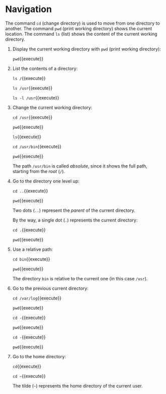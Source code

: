 # Navigation

The command `cd` (change directory) is used to move from one directory
to another. The command `pwd` (print working directory) shows the
current location. The command `ls` (list) shows the content of the
current working directory.

1. Display the current working directory with `pwd` (print working
   directory):
   
   `pwd`{{execute}}
   
2. List the contents of a directory:

   `ls /`{{execute}}
   
   `ls /usr`{{execute}}
   
   `ls -l /usr`{{execute}}
   
3. Change the current working directory:

   `cd /usr`{{execute}}
   
   `pwd`{{execute}}
   
   `ls`{{execute}}
   
   `cd /usr/bin`{{execute}}
   
   `pwd`{{execute}}
   
   The path `/usr/bin` is called _absolute_, since it shows the full
   path, starting from the _root_ (`/`).
   
4. Go to the directory one level up:

   `cd ..`{{execute}}
   
   `pwd`{{execute}}
   
   Two dots (`..`) represent the _parent_ of the current directory.
   
   By the way, a single dot (`.`) represents the current directory:
   
   `cd .`{{execute}}
   
   `pwd`{{execute}}
   
5. Use a relative path:

   `cd bin`{{execute}}
   
   `pwd`{{execute}}
   
   The directory `bin` is relative to the current one (in this case
   `/usr`).
   
6. Go to the previous current directory:

   `cd /var/log`{{execute}}
   
   `pwd`{{execute}}
   
   `cd -`{{execute}}
   
   `pwd`{{execute}}
   
   `cd -`{{execute}}
   
   `pwd`{{execute}}
   
7. Go to the home directory:

   `cd`{{execute}}
   
   `cd ~`{{execute}}
   
   The tilde (`~`) represents the home directory of the current user.
   

